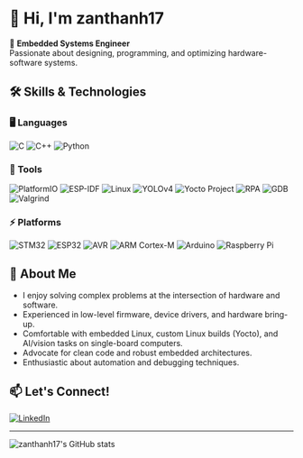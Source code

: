 # 👋 Hi, I'm zanthanh17

🔧 **Embedded Systems Engineer**  
Passionate about designing, programming, and optimizing hardware-software systems.

## 🛠️ Skills & Technologies

### 🖥️ Languages
![C](https://img.shields.io/badge/C-00599C?style=flat&logo=c&logoColor=white)
![C++](https://img.shields.io/badge/C++-00599C?style=flat&logo=c%2B%2B&logoColor=white)
![Python](https://img.shields.io/badge/Python-3776AB?style=flat&logo=python&logoColor=white)

### 🧰 Tools
![PlatformIO](https://img.shields.io/badge/PlatformIO-FF6600?style=flat&logo=platformio&logoColor=white)
![ESP-IDF](https://img.shields.io/badge/ESP--IDF-FF0000?style=flat&logo=espressif&logoColor=white)
![Linux](https://img.shields.io/badge/Linux-FCC624?style=flat&logo=linux&logoColor=black)
![YOLOv4](https://img.shields.io/badge/YOLOv4-FFEA00?style=flat&logo=opencv&logoColor=black)
![Yocto Project](https://img.shields.io/badge/Yocto%20Project-000000?style=flat&logo=yocto&logoColor=white)
![RPA](https://img.shields.io/badge/RPA-0052CC?style=flat&logo=uipath&logoColor=white)
![GDB](https://img.shields.io/badge/GDB-00007D?style=flat&logo=gnu&logoColor=white)
![Valgrind](https://img.shields.io/badge/Valgrind-352744?style=flat)

### ⚡ Platforms
![STM32](https://img.shields.io/badge/STM32-03234B?style=flat&logo=stmicroelectronics&logoColor=white)
![ESP32](https://img.shields.io/badge/ESP32-000000?style=flat&logo=espressif&logoColor=white)
![AVR](https://img.shields.io/badge/AVR-000000?style=flat&logo=atmel&logoColor=white)
![ARM Cortex-M](https://img.shields.io/badge/ARM%20Cortex--M-0091BD?style=flat&logo=arm&logoColor=white)
![Arduino](https://img.shields.io/badge/Arduino-00979D?style=flat&logo=arduino&logoColor=white)
![Raspberry Pi](https://img.shields.io/badge/Raspberry%20Pi-C51A4A?style=flat&logo=raspberry-pi&logoColor=white)

## 🚀 About Me
- I enjoy solving complex problems at the intersection of hardware and software.
- Experienced in low-level firmware, device drivers, and hardware bring-up.
- Comfortable with embedded Linux, custom Linux builds (Yocto), and AI/vision tasks on single-board computers.
- Advocate for clean code and robust embedded architectures.
- Enthusiastic about automation and debugging techniques.

## 📫 Let's Connect!
[![LinkedIn](https://img.shields.io/badge/-LinkedIn-blue?logo=linkedin)](https://www.linkedin.com/in/zanthanh17/)  
<!-- Add your actual LinkedIn or website link above -->

---

![zanthanh17's GitHub stats](https://github-readme-stats.vercel.app/api?username=zanthanh17&show_icons=true&theme=radical)

<!--
**zanthanh17/zanthanh17** is a ✨ special ✨ repository because its `README.md` (this file) appears on your GitHub profile.
-->

